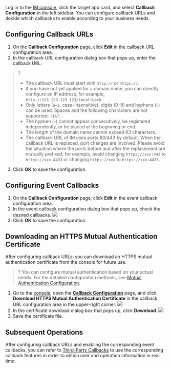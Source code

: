 Log in to the [IM console](https://console.cloud.tencent.com/im), click the target app card, and select **Callback Configuration** in the left sidebar. You can configure callback URLs and decide which callbacks to enable according to your business needs.

## Configuring Callback URLs

1. On the **Callback Configuration** page, click **Edit** in the callback URL configuration area.
2. In the callback URL configuration dialog box that pops up, enter the callback URL.

>?
>- The callback URL must start with `http://` or `https://`.
>- If you have not yet applied for a domain name, you can directly configure an IP address, for example, `http://123.123.123.123/imcallback`.
>- Only letters (`a–z`, case-insensitive), digits (0–9) and hyphens (-) can be used. Spaces and the following characters are not supported: `!$&?`.
>- The hyphen (-) cannot appear consecutively, be registered independently, or be placed at the beginning or end.  
>- The length of the domain name cannot exceed 63 characters.
>- The callback URL of IM uses ports 80/443 by default. When the callback URL is replaced, port changes are involved. Please avoid the situation where the ports before and after the replacement are mutually prefixed; for example, avoid changing `https://xxx:443` to `https://xxx:4433` or changing `https://xxx` to `https://xxx:4433`.

3. Click **OK** to save the configuration.

## Configuring Event Callbacks
1. On the **Callback Configuration** page, click **Edit** in the event callback configuration area.
2. In the event callback configuration dialog box that pops up, check the desired callbacks.
![](https://main.qcloudimg.com/raw/67cb8c9fd2365e3e2014e6940c468aaf.png)
3. Click **OK** to save the configuration.

## Downloading an HTTPS Mutual Authentication Certificate
After configuring callback URLs, you can download an HTTPS mutual authentication certificate from the console for future use.
>? You can configure mutual authentication based on your actual needs. For the detailed configuration methods, see [Mutual Authentication Configuration](https://intl.cloud.tencent.com/document/product/1047/34379).

1. Go to the [console](https://console.cloud.tencent.com/im-detail/callback-setting), open the **[Callback Configuration](https://console.cloud.tencent.com/im-detail/callback-setting)** page, and click **Download HTTPS Mutual Authentication Certificate** in the callback URL configuration area in the upper-right corner.
![](https://main.qcloudimg.com/raw/52a1d6fc283f07e29842da512ba303a3.png)
2. In the certificate download dialog box that pops up, click **Download**.
![](https://main.qcloudimg.com/raw/584dcfbed3a36a691971f6edcca19b43.png)
3. Save the certificate file.


## Subsequent Operations
After configuring callback URLs and enabling the corresponding event callbacks, you can refer to [Third-Party Callbacks](https://intl.cloud.tencent.com/document/product/1047/34354) to use the corresponding callback features in order to obtain user and operation information in real time.
